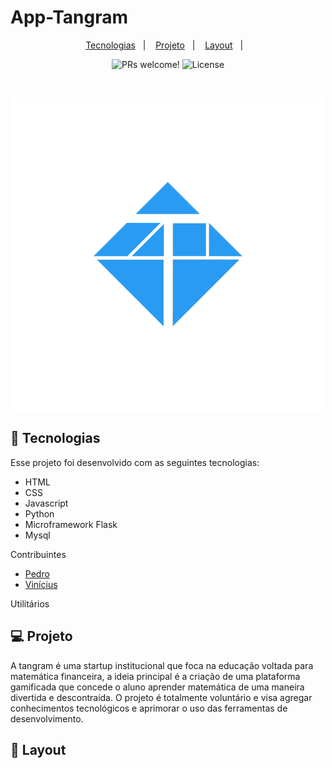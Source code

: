 # App-Tangram

<p align="center">
  <a href="#-tecnologias">Tecnologias</a>&nbsp;&nbsp;&nbsp;|&nbsp;&nbsp;&nbsp;
  <a href="#-projeto">Projeto</a>&nbsp;&nbsp;&nbsp;|&nbsp;&nbsp;&nbsp;
  <a href="#-layout">Layout</a>&nbsp;&nbsp;&nbsp;|&nbsp;&nbsp;&nbsp;
</p>

<p align="center">
 <img src="https://img.shields.io/static/v1?label=PRs&message=welcome&color=49AA26&labelColor=000000" alt="PRs welcome!" />

  <img alt="License" src="https://img.shields.io/static/v1?label=license&message=MIT&color=49AA26&labelColor=000000">
</p>

<br>

<p align="center">
  <img src="/scr/static/img/tg-logo.png" alt="Tamgram" widith="100%">
</p>

## 🚀 Tecnologias

Esse projeto foi desenvolvido com as seguintes tecnologias:

- HTML
- CSS
- Javascript
- Python
- Microframework Flask
- Mysql

Contribuintes

- [Pedro](https://github.com/PedroHAlvesS)
- [Vinícius](https://github.com/viniciusmarquesvaz)

Utilitários

## 💻 Projeto

A tangram é uma startup institucional que foca na educação voltada para matemática financeira, a ideia principal é a criação de uma
plataforma gamificada que concede o aluno aprender matemática de uma maneira divertida e descontraída. O projeto é totalmente voluntário e visa agregar conhecimentos tecnológicos e aprimorar o uso das ferramentas de desenvolvimento.

## 🔖 Layout
